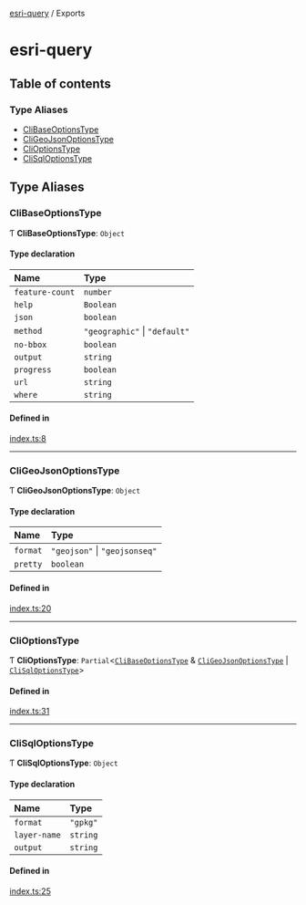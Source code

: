 [esri-query](README.md) / Exports

# esri-query

## Table of contents

### Type Aliases

- [CliBaseOptionsType](modules.md#clibaseoptionstype)
- [CliGeoJsonOptionsType](modules.md#cligeojsonoptionstype)
- [CliOptionsType](modules.md#clioptionstype)
- [CliSqlOptionsType](modules.md#clisqloptionstype)

## Type Aliases

### CliBaseOptionsType

Ƭ **CliBaseOptionsType**: `Object`

#### Type declaration

| Name | Type |
| :------ | :------ |
| `feature-count` | `number` |
| `help` | `Boolean` |
| `json` | `boolean` |
| `method` | ``"geographic"`` \| ``"default"`` |
| `no-bbox` | `boolean` |
| `output` | `string` |
| `progress` | `boolean` |
| `url` | `string` |
| `where` | `string` |

#### Defined in

[index.ts:8](https://github.com/jimmyrocks/esri-query/blob/28dffe5/src/index.ts#L8)

___

### CliGeoJsonOptionsType

Ƭ **CliGeoJsonOptionsType**: `Object`

#### Type declaration

| Name | Type |
| :------ | :------ |
| `format` | ``"geojson"`` \| ``"geojsonseq"`` |
| `pretty` | `boolean` |

#### Defined in

[index.ts:20](https://github.com/jimmyrocks/esri-query/blob/28dffe5/src/index.ts#L20)

___

### CliOptionsType

Ƭ **CliOptionsType**: `Partial`<[`CliBaseOptionsType`](modules.md#clibaseoptionstype) & [`CliGeoJsonOptionsType`](modules.md#cligeojsonoptionstype) \| [`CliSqlOptionsType`](modules.md#clisqloptionstype)\>

#### Defined in

[index.ts:31](https://github.com/jimmyrocks/esri-query/blob/28dffe5/src/index.ts#L31)

___

### CliSqlOptionsType

Ƭ **CliSqlOptionsType**: `Object`

#### Type declaration

| Name | Type |
| :------ | :------ |
| `format` | ``"gpkg"`` |
| `layer-name` | `string` |
| `output` | `string` |

#### Defined in

[index.ts:25](https://github.com/jimmyrocks/esri-query/blob/28dffe5/src/index.ts#L25)

